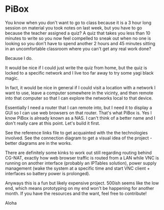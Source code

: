 # PiBox

You know when you don't want to go to class because it is a 3 hour long session on material you took notes on last week, but you have to go because the teacher assigned a quiz? A quiz that takes you less than 10 minutes to write so you now feel compelled to sneak out when no one is looking so you don't have to spend another 2 hours and 45 minutes sitting in an uncomfortable classroom where you can't get any real work done?

Because I do.

It would be nice if I could just write the quiz from home, but the quiz is locked to a specific network and I live too far away to try some yagi black magic.

In fact, it would be nice in general if I could visit a location with a network I want to use, leave a computer somewhere in the vicinty, and then remote into that computer so that I can explore the networks local to that device. 

Essentially I need a router that I can remote into, but I need it to display a GUI so I can use web browsers on that router. That's what PiBox is. Yes I know PiBox is already known as a NAS. I can't think of a better name and I don't really care at this point. Let's build it first.

See the reference links file to get acquainted with the the technologies involved. See the connection diagram to get a visual idea of the project - better diagrams are in the works.

There are definitely some kinks to work out still regarding routing behind CG-NAT, exactly how web browser traffic is routed from a LAN while VNC is running on another interface (probably an IPTables solution), power supply management (wake the system at a specific time and start VNC client + interfaces so battery power is prolonged).

Anyways this is a fun but likely expensive project. 500ish seems like the low end, which means prototyping on my end won't be happening for another month. If you have the resources and the want, feel free to contribute!

Aloha
